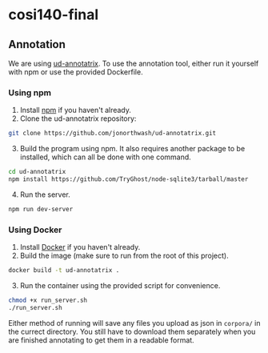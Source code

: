 # cosi140-final

## Annotation
We are using [ud-annotatrix](https://github.com/jonorthwash/ud-annotatrix).
To use the annotation tool, either run it yourself with npm or use the provided Dockerfile.

### Using npm
1. Install [npm](https://docs.npmjs.com/cli/v7/configuring-npm/install) if you haven't already.
2. Clone the ud-annotatrix repository:
```sh
git clone https://github.com/jonorthwash/ud-annotatrix.git
```
3. Build the program using npm. It also requires another package to be installed, which can all
be done with one command.
```sh
cd ud-annotatrix
npm install https://github.com/TryGhost/node-sqlite3/tarball/master
```
4. Run the server.
```sh
npm run dev-server
```

### Using Docker
1. Install [Docker](https://docs.docker.com/get-docker/) if you haven't already.
2. Build the image (make sure to run from the root of this project).
```sh
docker build -t ud-annotatrix .
```
3. Run the container using the provided script for convenience.
```sh
chmod +x run_server.sh
./run_server.sh
```

Either method of running will save any files you upload as json in `corpora/` in the currect directory.
You still have to download them separately when you are finished annotating to get them in a readable format.

